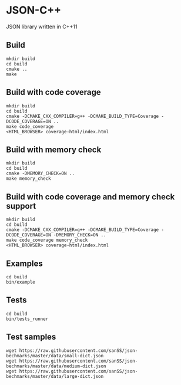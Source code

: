 # JSON-C++
JSON library written in C++11

## Build

    mkdir build
    cd build
    cmake ..
    make

## Build with code coverage

    mkdir build
    cd build
    cmake -DCMAKE_CXX_COMPILER=g++ -DCMAKE_BUILD_TYPE=Coverage -DCODE_COVERAGE=ON ..
    make code_coverage
    <HTML_BROWSER> coverage-html/index.html

## Build with memory check

    mkdir build
    cd build
    cmake -DMEMORY_CHECK=ON ..
    make memory_check

## Build with code coverage and memory check support

    mkdir build
    cd build
    cmake -DCMAKE_CXX_COMPILER=g++ -DCMAKE_BUILD_TYPE=Coverage -DCODE_COVERAGE=ON -DMEMORY_CHECK=ON ..
    make code_coverage memory_check
    <HTML_BROWSER> coverage-html/index.html

## Examples

    cd build
    bin/example

## Tests

    cd build
    bin/tests_runner

## Test samples

    wget https://raw.githubusercontent.com/sanSS/json-bechmarks/master/data/small-dict.json
    wget https://raw.githubusercontent.com/sanSS/json-bechmarks/master/data/medium-dict.json
    wget https://raw.githubusercontent.com/sanSS/json-bechmarks/master/data/large-dict.json
